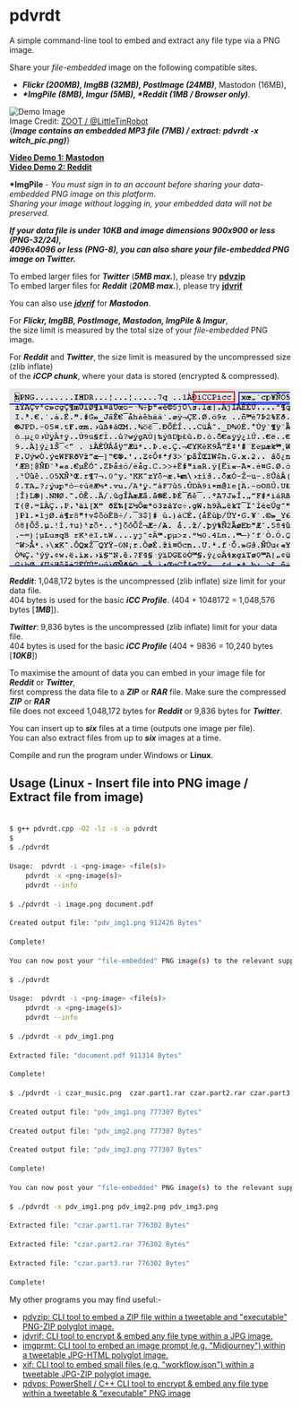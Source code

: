 # pdvrdt

A simple command-line tool to embed and extract any file type via a PNG image.  

Share your *file-embedded* image on the following compatible sites.  

* ***Flickr (200MB), ImgBB (32MB), PostImage (24MB)***, Mastodon (16MB),
* ***\*ImgPile (8MB), Imgur (5MB), \*Reddit (1MB / Browser only)***.

![Demo Image](https://github.com/CleasbyCode/pdvrdt/blob/main/demo_image/witch_pic.png)  
Image Credit: [ZOOT / @LittleTinRobot](https://twitter.com/LittleTinRobot/status/1689155758129336320)  
{***Image contains an embedded MP3 file (7MB) / extract: pdvrdt -x witch_pic.png)***} 

[**Video Demo 1: Mastodon**](https://youtu.be/-zFJcljHzZU)   
[**Video Demo 2: Reddit**](https://youtu.be/j7BC31nVrMg)  

**\*ImgPile** - *You must sign in to an account before sharing your data-embedded PNG image on this platform.  
Sharing your image without logging in, your embedded data will not be preserved.*

***If your data file is under ***10KB*** and image dimensions 900x900 or less (PNG-32/24),  
4096x4096 or less (PNG-8), you can also share your *file-embedded* PNG image on ***Twitter***.***  

To embed larger files for ***Twitter*** (***5MB max.***), please try **[pdvzip](https://github.com/CleasbyCode/pdvzip)**  
To embed larger files for ***Reddit*** (***20MB max.***), please try **[jdvrif](https://github.com/CleasbyCode/jdvrif)**

You can also use ***[jdvrif](https://github.com/CleasbyCode/jdvrif)*** for ***Mastodon***.  

For ***Flickr, ImgBB, PostImage, Mastodon, ImgPile & Imgur***,  
the size limit is measured by the total size of your *file-embedded* PNG image.  

For ***Reddit*** and ***Twitter***, the size limit is measured by the uncompressed size (zlib inflate)  
of the ***iCCP chunk***, where your data is stored (encrypted & compressed).  

![profile Image](https://github.com/CleasbyCode/pdvrdt/blob/main/demo_image/iccp_chunk.png)  

***Reddit***: 1,048,172 bytes is the uncompressed (zlib inflate) size limit for your data file.  
404 bytes is used for the basic ***iCC Profile***. (404 + 1048172 = 1,048,576 bytes [***1MB***]).

***Twitter***: 9,836 bytes is the uncompressed (zlib inflate) limit for your data file.  
404 bytes is used for the basic ***iCC Profile*** (404 + 9836 = 10,240 bytes [***10KB***])

To maximise the amount of data you can embed in your image file for ***Reddit*** or ***Twitter***,  
first compress the data file to a ***ZIP*** or ***RAR*** file. Make sure the compressed ***ZIP*** or ***RAR***  
file does not exceed 1,048,172 bytes for ***Reddit*** or 9,836 bytes for ***Twitter***. 

You can insert up to ***six*** files at a time (outputs one image per file).  
You can also extract files from up to ***six*** images at a time.

Compile and run the program under Windows or **Linux**.

## Usage (Linux - Insert file into PNG image / Extract file from image)

```bash

$ g++ pdvrdt.cpp -O2 -lz -s -o pdvrdt
$
$ ./pdvrdt 

Usage:  pdvrdt -i <png-image> <file(s)>  
	pdvrdt -x <png-image(s)>  
	pdvrdt --info

$ ./pdvrdt -i image.png document.pdf
  
Created output file: "pdv_img1.png 912426 Bytes"  

Complete!  

You can now post your "file-embedded" PNG image(s) to the relevant supported platforms.

$ ./pdvrdt

Usage:  pdvrdt -i <png-image> <file(s)>  
	pdvrdt -x <png-image(s)>  
	pdvrdt --info
        
$ ./pdvrdt -x pdv_img1.png

Extracted file: "document.pdf 911314 Bytes"  

Complete!  

$ ./pdvrdt -i czar_music.png  czar.part1.rar czar.part2.rar czar.part3.rar  

Created output file: "pdv_img1.png 777307 Bytes"

Created output file: "pdv_img2.png 777307 Bytes"

Created output file: "pdv_img3.png 777307 Bytes"

Complete!

You can now post your "file-embedded" PNG image(s) to the relevant supported platforms.

$ ./pdvrdt -x pdv_img1.png pdv_img2.png pdv_img3.png  

Extracted file: "czar.part1.rar 776302 Bytes"

Extracted file: "czar.part2.rar 776302 Bytes"

Extracted file: "czar.part3.rar 776302 Bytes"  

Complete!

```

 My other programs you may find useful:-
 
* [pdvzip: CLI tool to embed a ZIP file within a tweetable and "executable" PNG-ZIP polyglot image.](https://github.com/CleasbyCode/pdvzip)
* [jdvrif: CLI tool to encrypt & embed any file type within a JPG image.](https://github.com/CleasbyCode/jdvrif)
* [imgprmt: CLI tool to embed an image prompt (e.g. "Midjourney") within a tweetable JPG-HTML polyglot image.](https://github.com/CleasbyCode/imgprmt)
* [xif: CLI tool to embed small files (e.g. "workflow.json") within a tweetable JPG-ZIP polyglot image.](https://github.com/CleasbyCode/xif)  
* [pdvps: PowerShell / C++ CLI tool to encrypt & embed any file type within a tweetable & "executable" PNG image](https://github.com/CleasbyCode/pdvps)

##
